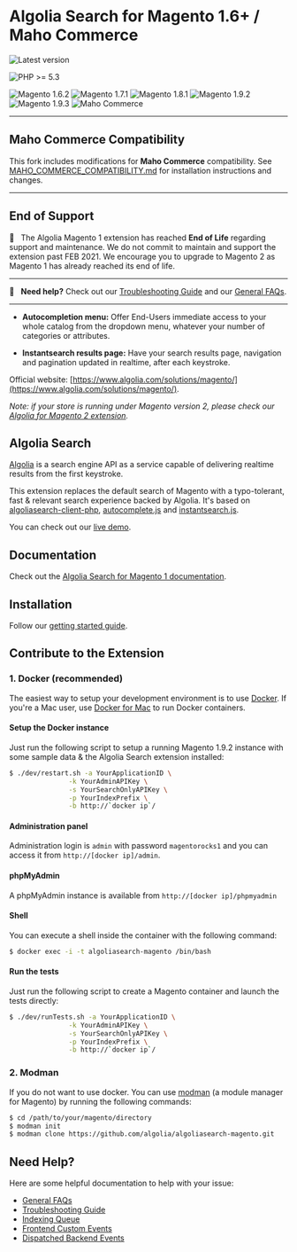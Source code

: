 Algolia Search for Magento 1.6+ / Maho Commerce
==================

![Latest version](https://img.shields.io/badge/latest-1.19.0-green.svg)

![PHP >= 5.3](https://img.shields.io/badge/php-%3E=5.3-green.svg)

![Magento 1.6.2](https://img.shields.io/badge/magento-1.6.2-blue.svg)
![Magento 1.7.1](https://img.shields.io/badge/magento-1.7.1-blue.svg)
![Magento 1.8.1](https://img.shields.io/badge/magento-1.8.1-blue.svg)
![Magento 1.9.2](https://img.shields.io/badge/magento-1.9.2-blue.svg)
![Magento 1.9.3](https://img.shields.io/badge/magento-1.9.3-blue.svg)
![Maho Commerce](https://img.shields.io/badge/maho-commerce-blue.svg)

-------

## Maho Commerce Compatibility

This fork includes modifications for **Maho Commerce** compatibility. See [MAHO_COMMERCE_COMPATIBILITY.md](MAHO_COMMERCE_COMPATIBILITY.md) for installation instructions and changes.

-------

## End of Support

🚨 &nbsp; The Algolia Magento 1 extension has reached **End of Life** regarding support and maintenance. We do not commit to maintain and support the extension past FEB 2021. We encourage you to upgrade to Magento 2 as Magento 1 has already reached its end of life. 

-------

🔎  &nbsp; **Need help?** Check out our [Troubleshooting Guide](https://www.algolia.com/doc/integration/magento-1/troubleshooting/data-indexes-queues/) and our [General FAQs](https://www.algolia.com/doc/integration/magento-1/troubleshooting/general-faq/).

-------

- **Autocompletion menu:** Offer End-Users immediate access to your whole catalog from the dropdown menu, whatever your number of categories or attributes.

- **Instantsearch results page:** Have your search results page, navigation and pagination updated in realtime, after each keystroke.

Official website: [https://www.algolia.com/solutions/magento/](https://www.algolia.com/solutions/magento/).

*Note: if your store is running under Magento version 2, please check our [Algolia for Magento 2 extension](https://github.com/algolia/algoliasearch-magento-2).*

Algolia Search
--------------

[Algolia](http://www.algolia.com) is a search engine API as a service capable of delivering realtime results from the first keystroke.

This extension replaces the default search of Magento with a typo-tolerant, fast & relevant search experience backed by Algolia. It's based on [algoliasearch-client-php](https://github.com/algolia/algoliasearch-client-php), [autocomplete.js](https://github.com/algolia/autocomplete.js) and [instantsearch.js](https://github.com/algolia/instantsearch.js).

You can check out our [live demo](https://magento.algolia.com).

Documentation
--------------

Check out the [Algolia Search for Magento 1 documentation](https://www.algolia.com/doc/integration/magento-1/getting-started/quick-start/).

Installation
------------

Follow our [getting started guide](https://www.algolia.com/doc/integration/magento-1/getting-started/quick-start/).

Contribute to the Extension
------------

### 1. Docker (recommended)

The easiest way to setup your development environment is to use [Docker](https://www.docker.com/). If you're a Mac user, use [Docker for Mac](https://docs.docker.com/engine/installation/mac/) to run Docker containers.

#### Setup the Docker instance

Just run the following script to setup a running Magento 1.9.2 instance with some sample data & the Algolia Search extension installed:

```sh
$ ./dev/restart.sh -a YourApplicationID \
               -k YourAdminAPIKey \
               -s YourSearchOnlyAPIKey \
               -p YourIndexPrefix \
               -b http://`docker ip`/
```

#### Administration panel

Administration login is `admin` with password `magentorocks1` and you can access it from `http://[docker ip]/admin`.

#### phpMyAdmin

A phpMyAdmin instance is available from `http://[docker ip]/phpmyadmin`

#### Shell

You can execute a shell inside the container with the following command:

```sh
$ docker exec -i -t algoliasearch-magento /bin/bash
```

#### Run the tests

Just run the following script to create a Magento container and launch the tests directly:

```sh
$ ./dev/runTests.sh -a YourApplicationID \
               -k YourAdminAPIKey \
               -s YourSearchOnlyAPIKey \
               -p YourIndexPrefix \
               -b http://`docker ip`/
```

### 2. Modman

If you do not want to use docker. You can use [modman](https://github.com/colinmollenhour/modman) (a module manager for Magento) by running the following commands:

```sh
$ cd /path/to/your/magento/directory
$ modman init
$ modman clone https://github.com/algolia/algoliasearch-magento.git
```

Need Help?
------------
Here are some helpful documentation to help with your issue:

- [General FAQs](https://www.algolia.com/doc/integration/magento-1/troubleshooting/general-faq/)
- [Troubleshooting Guide](https://www.algolia.com/doc/integration/magento-1/troubleshooting/data-indexes-queues/)
- [Indexing Queue](https://www.algolia.com/doc/integration/magento-1/how-it-works/indexing-queue/)
- [Frontend Custom Events](https://www.algolia.com/doc/integration/magento-1/customize/custom-front-end-events/)
- [Dispatched Backend Events](https://www.algolia.com/doc/integration/magento-1/customize/custom-back-end-events/)
